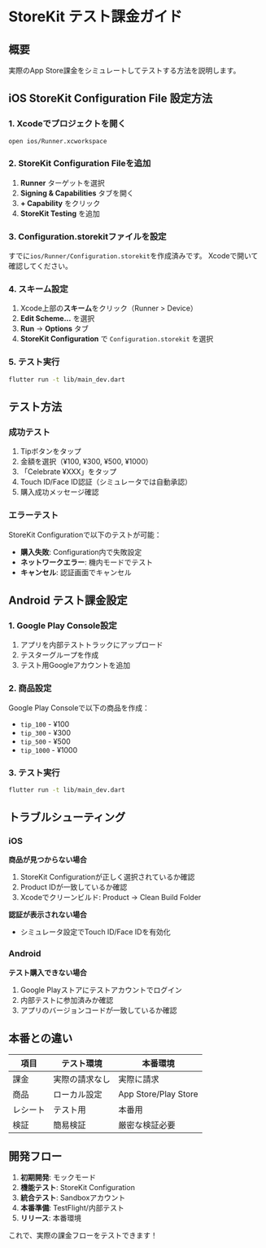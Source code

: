 # StoreKit テスト課金ガイド

## 概要
実際のApp Store課金をシミュレートしてテストする方法を説明します。

## iOS StoreKit Configuration File 設定方法

### 1. Xcodeでプロジェクトを開く
```bash
open ios/Runner.xcworkspace
```

### 2. StoreKit Configuration Fileを追加
1. **Runner** ターゲットを選択
2. **Signing & Capabilities** タブを開く
3. **+ Capability** をクリック
4. **StoreKit Testing** を追加

### 3. Configuration.storekitファイルを設定
すでに`ios/Runner/Configuration.storekit`を作成済みです。
Xcodeで開いて確認してください。

### 4. スキーム設定
1. Xcode上部の**スキーム**をクリック（Runner > Device）
2. **Edit Scheme...** を選択
3. **Run** → **Options** タブ
4. **StoreKit Configuration** で `Configuration.storekit` を選択

### 5. テスト実行
```bash
flutter run -t lib/main_dev.dart
```

## テスト方法

### 成功テスト
1. Tipボタンをタップ
2. 金額を選択（¥100, ¥300, ¥500, ¥1000）
3. 「Celebrate ¥XXX」をタップ
4. Touch ID/Face ID認証（シミュレータでは自動承認）
5. 購入成功メッセージ確認

### エラーテスト
StoreKit Configurationで以下のテストが可能：
- **購入失敗**: Configuration内で失敗設定
- **ネットワークエラー**: 機内モードでテスト
- **キャンセル**: 認証画面でキャンセル

## Android テスト課金設定

### 1. Google Play Console設定
1. アプリを内部テストトラックにアップロード
2. テスターグループを作成
3. テスト用Googleアカウントを追加

### 2. 商品設定
Google Play Consoleで以下の商品を作成：
- `tip_100` - ¥100
- `tip_300` - ¥300
- `tip_500` - ¥500
- `tip_1000` - ¥1000

### 3. テスト実行
```bash
flutter run -t lib/main_dev.dart
```

## トラブルシューティング

### iOS
**商品が見つからない場合**
1. StoreKit Configurationが正しく選択されているか確認
2. Product IDが一致しているか確認
3. Xcodeでクリーンビルド: Product → Clean Build Folder

**認証が表示されない場合**
- シミュレータ設定でTouch ID/Face IDを有効化

### Android
**テスト購入できない場合**
1. Google Playストアにテストアカウントでログイン
2. 内部テストに参加済みか確認
3. アプリのバージョンコードが一致しているか確認

## 本番との違い

| 項目 | テスト環境 | 本番環境 |
|------|-----------|----------|
| 課金 | 実際の請求なし | 実際に請求 |
| 商品 | ローカル設定 | App Store/Play Store |
| レシート | テスト用 | 本番用 |
| 検証 | 簡易検証 | 厳密な検証必要 |

## 開発フロー

1. **初期開発**: モックモード
2. **機能テスト**: StoreKit Configuration
3. **統合テスト**: Sandboxアカウント
4. **本番準備**: TestFlight/内部テスト
5. **リリース**: 本番環境

これで、実際の課金フローをテストできます！